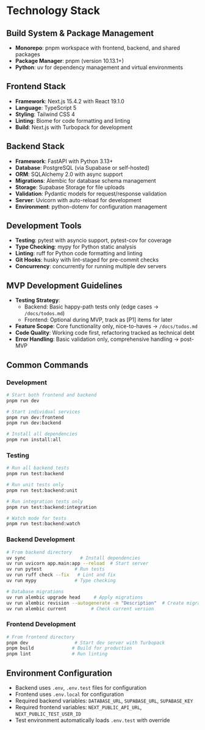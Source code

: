 # Technology Stack

## Build System & Package Management
- **Monorepo**: pnpm workspace with frontend, backend, and shared packages
- **Package Manager**: pnpm (version 10.13.1+)
- **Python**: uv for dependency management and virtual environments

## Frontend Stack
- **Framework**: Next.js 15.4.2 with React 19.1.0
- **Language**: TypeScript 5
- **Styling**: Tailwind CSS 4
- **Linting**: Biome for code formatting and linting
- **Build**: Next.js with Turbopack for development

## Backend Stack
- **Framework**: FastAPI with Python 3.13+
- **Database**: PostgreSQL (via Supabase or self-hosted)
- **ORM**: SQLAlchemy 2.0 with async support
- **Migrations**: Alembic for database schema management
- **Storage**: Supabase Storage for file uploads
- **Validation**: Pydantic models for request/response validation
- **Server**: Uvicorn with auto-reload for development
- **Environment**: python-dotenv for configuration management

## Development Tools
- **Testing**: pytest with asyncio support, pytest-cov for coverage
- **Type Checking**: mypy for Python static analysis
- **Linting**: ruff for Python code formatting and linting
- **Git Hooks**: husky with lint-staged for pre-commit checks
- **Concurrency**: concurrently for running multiple dev servers

## MVP Development Guidelines
- **Testing Strategy**: 
  - Backend: Basic happy-path tests only (edge cases → `/docs/todos.md`)
  - Frontend: Optional during MVP, track as [P1] items for later
- **Feature Scope**: Core functionality only, nice-to-haves → `/docs/todos.md`
- **Code Quality**: Working code first, refactoring tracked as technical debt
- **Error Handling**: Basic validation only, comprehensive handling → post-MVP

## Common Commands

### Development
```bash
# Start both frontend and backend
pnpm run dev

# Start individual services
pnpm run dev:frontend
pnpm run dev:backend

# Install all dependencies
pnpm run install:all
```

### Testing
```bash
# Run all backend tests
pnpm run test:backend

# Run unit tests only
pnpm run test:backend:unit

# Run integration tests only
pnpm run test:backend:integration

# Watch mode for tests
pnpm run test:backend:watch
```

### Backend Development
```bash
# From backend directory
uv sync                    # Install dependencies
uv run uvicorn app.main:app --reload  # Start server
uv run pytest            # Run tests
uv run ruff check --fix   # Lint and fix
uv run mypy              # Type checking

# Database migrations
uv run alembic upgrade head     # Apply migrations
uv run alembic revision --autogenerate -m "Description"  # Create migration
uv run alembic current         # Check current version
```

### Frontend Development
```bash
# From frontend directory
pnpm dev                 # Start dev server with Turbopack
pnpm build              # Build for production
pnpm lint               # Run linting
```

## Environment Configuration
- Backend uses `.env`, `.env.test` files for configuration
- Frontend uses `.env.local` for configuration
- Required backend variables: `DATABASE_URL`, `SUPABASE_URL`, `SUPABASE_KEY`
- Required frontend variables: `NEXT_PUBLIC_API_URL`, `NEXT_PUBLIC_TEST_USER_ID`
- Test environment automatically loads `.env.test` with override